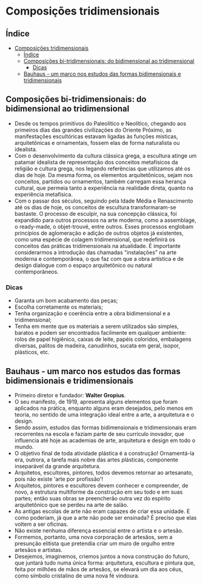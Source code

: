 # Composições tridimensionais

## Índice

- [Composições tridimensionais](#composições-tridimensionais)
  - [Índice](#índice)
  - [Composições bi-tridimensionais: do bidimensional ao tridimensional](#composições-bi-tridimensionais-do-bidimensional-ao-tridimensional)
    - [Dicas](#dicas)
  - [Bauhaus - um marco nos estudos das formas bidimensionais e tridimensionais](#bauhaus---um-marco-nos-estudos-das-formas-bidimensionais-e-tridimensionais)

## Composições bi-tridimensionais: do bidimensional ao tridimensional

- Desde os tempos primitivos do Paleolítico e Neolítico, chegando aos primeiros dias das grandes civilizações do Oriente Próximo, as manifestações escultóricas estavam ligadas às funções místicas, arquitetônicas e ornamentais, fossem elas de forma naturalista ou idealista.
- Com o desenvolvimento da cultura clássica grega, a escultura atinge um patamar idealista de representação dos conceitos metafísicos da religião e cultura grega, nos legando referências que utilizamos até os dias de hoje. Da mesma forma, os elementos arquitetônicos, sejam nos conceitos, partidos ou ornamentos, também carregam essa herança cultural, que permeia tanto a experiência na realidade direta, quanto na experiência metafísica.
- Com o passar dos séculos, seguindo pela Idade Média e Renascimento até os dias de hoje, os conceitos de escultura transformaram-se bastaste. O processo de esculpir, na sua concepção clássica, foi expandido para outros processos na arte moderna, como a assemblage, o ready-made, o objet-trouvé, entre outros. Esses processos englobam princípios de aglomeração e adição de outros objetos já existentes, como uma espécie de colagem tridimensional, que redefinirá os conceitos das práticas tridimensionais na atualidade. É importante considerarmos a introdução das chamadas "instalações" na arte moderna e contemporânea, o que faz com que a obra artística e de design dialogue com o espaço arquitetônico ou natural contemporâneos.

### Dicas

- Garanta um bom acabamento das peças;
- Escolha corretamente os materiais;
- Tenha organização e coerência entre a obra bidimensional e a tridimensional;
- Tenha em mente que os materiais a serem utilizados são simples, baratos e podem ser encontrados facilmente em qualquer ambiente: rolos de papel higiênico, caixas de leite, papéis coloridos, embalagens diversas, palitos de madeira, canudinhos, sucata em geral, isopor, plásticos, etc.

## Bauhaus - um marco nos estudos das formas bidimensionais e tridimensionais

- Primeiro diretor e fundador: **Walter Gropius**.
- O seu manifesto, de 1919, apresenta alguns elementos que foram aplicados na prática, enquanto alguns eram desejados, pelo menos em teoria, no sentido de uma integração ideal entre a arte, a arquitetura e o design.
- Sendo assim, estudos das formas bidimensionais e tridimensionais eram recorrentes na escola e faziam parte de seu currículo inovador, que influencia até hoje as academias de arte, arquitetura e design em todo o mundo.
- O objetivo final de toda atividade plástica é a construção! Ornamentá-la era, outrora, a tarefa mais nobre das artes plásticas, componente inseparável da grande arquitetura.
- Arquitetos, escultores, pintores, todos devemos retornar ao artesanato, pois não existe 'arte por profissão'!
- Arquitetos, pintores e escultores devem conhecer e compreender, de novo, a estrutura multiforme da construção em seu todo e em suas partes; então suas obras se preencherão outra vez do espírito arquitetônico que se perdeu na arte de salão.
- As antigas escolas de arte não eram capazes de criar essa unidade. E como poderiam, já que a arte não pode ser ensinada? É preciso que elas voltem a ser oficinas.
- Não existe nenhuma diferença essencial entre o artista e o artesão.
- Formemos, portanto, uma nova corporação de artesãos, sem a presunção elitista que pretendia criar um muro de orgulho entre artesãos e artistas.
- Desejemos, imaginemos, criemos juntos a nova construção do futuro, que juntará tudo numa única forma: arquitetura, escultura e pintura que, feita por milhões de mãos de artesãos, se elevará um dia aos céus, como símbolo cristalino de uma nova fé vindoura.
